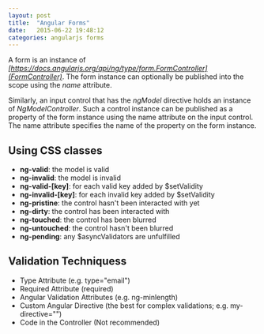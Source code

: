 ```yaml
---
layout: post
title:  "Angular Forms"
date:   2015-06-22 19:48:12
categories: angularjs forms
---
```

A form is an instance of *[https://docs.angularjs.org/api/ng/type/form.FormController](FormController)*. The form instance can optionally be published into the scope using the *name* attribute.

Similarly, an input control that has the *ngModel* directive holds an instance of *NgModelController*. Such a control instance can be published as a property of the form instance using the name attribute on the input control. The name attribute specifies the name of the property on the form instance.

## Using CSS classes

* **ng-valid**: the model is valid
* **ng-invalid**: the model is invalid
* **ng-valid-[key]**: for each valid key added by $setValidity
* **ng-invalid-[key]**: for each invalid key added by $setValidity
* **ng-pristine**: the control hasn't been interacted with yet
* **ng-dirty**: the control has been interacted with
* **ng-touched**: the control has been blurred
* **ng-untouched**: the control hasn't been blurred
* **ng-pending**: any $asyncValidators are unfulfilled

## Validation Techniquess

* Type Attribute (e.g. type="email")
* Required Attribute (required)
* Angular Validation Attributes (e.g. ng-minlength)
* Custom Angular Directive (the best for complex validations; e.g. my-directive="")
* Code in the Controller (Not recommended)
